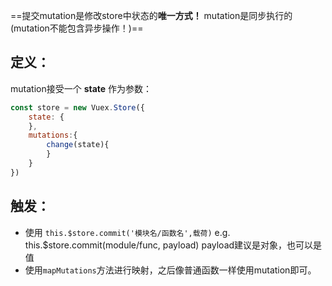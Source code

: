 ==提交mutation是修改store中状态的**唯一方式！** mutation是同步执行的(mutation不能包含异步操作！)==
## 定义：
mutation接受一个 **state** 作为参数：
```js
const store = new Vuex.Store({
	state: {
	},
	mutations:{
		change(state){
		}
	}
})
```
## 触发：
- 使用 `this.$store.commit('模块名/函数名',载荷)` 
	e.g. this.$store.commit(module/func, payload) payload建议是对象，也可以是值
- 使用`mapMutations`方法进行映射，之后像普通函数一样使用mutation即可。
